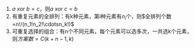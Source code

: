 1. $a\ xor\ b=c$，则$a\ xor\ c=b$
2. 有重复元素的全排列：有k种元素，第i种元素有$n_i$个，则$全排列个数=n!/(n_1!n_2!\cdotsn_k!)$
3. 可重复选择的组合：有n个不同元素，每个元素可以选多次，一共选k个元素，则$方案数=C(k+n-1,k)$
